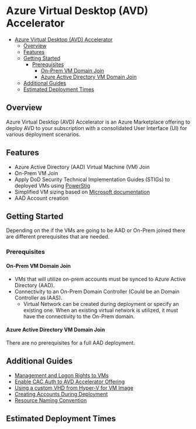 # Azure Virtual Desktop (AVD) Accelerator

- [Azure Virtual Desktop (AVD) Accelerator](#azure-virtual-desktop-avd-accelerator)
  - [Overview](#overview)
  - [Features](#features)
  - [Getting Started](#getting-started)
    - [Prerequisites](#prerequisites)
      - [On-Prem VM Domain Join](#on-prem-vm-domain-join)
      - [Azure Active Directory VM Domain Join](#azure-active-directory-vm-domain-join)
  - [Additional Guides](#additional-guides)
  - [Estimated Deployment Times](#estimated-deployment-times)

## Overview

Azure Virtual Desktop (AVD) Accelerator is an Azure Marketplace offering to deploy AVD to your subscription with a consolidated User Interface (UI) for various deployment scenarios.

## Features

- Azure Active Directory (AAD) Virtual Machine (VM) Join
- On-Prem VM Join
- Apply DoD Security Technical Implementation Guides (STIGs) to deployed VMs using [PowerStig](https://github.com/Microsoft/PowerStig)
- Simplified VM sizing based on [Microsoft documentation](https://docs.microsoft.com/en-us/windows-server/remote/remote-desktop-services/virtual-machine-recs)
- AAD Account creation

## Getting Started

Depending on the if the VMs are going to be AAD or On-Prem joined there are different prerequisites that are needed.

### Prerequisites

#### On-Prem VM Domain Join

- VMs that will utilize on-prem accounts must be synced to Azure Active Directory (AAD).
- Connectivity to an On-Prem Domain Controller (Could be an Domain Controller as IAAS).
  - Virtual Network can be created during deployment or specify an existing one. When an existing virtual network is utilized, it must have the connectivity to the On-Prem domain.

#### Azure Active Directory VM Domain Join

There are no prerequisites for a full AAD deployment.

## Additional Guides

- [Management and Logon Rights to VMs](articles/ManagementAndLogonRights.md)
- [Enable CAC Auth to AVD Accelerator Offering](articles/EnableCacAuth.md)
- [Using a custom VHD from Hyper-V for VM Image](articles/CustomVhd.md)
- [Creating Accounts During Deployment](articles/AccountCreation.md)
- [Resource Naming Convention](articles/NamingConvention.md)

## Estimated Deployment Times

